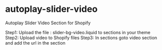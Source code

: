 # autoplay-slider-video
Autoplay Slider Video Section for Shopify

Step1: Upload the file : slider-bg-video.liquid to sections in your theme
Step2: Upload video to Shopify files
Step3: In sections goto video section and add the url in the section


